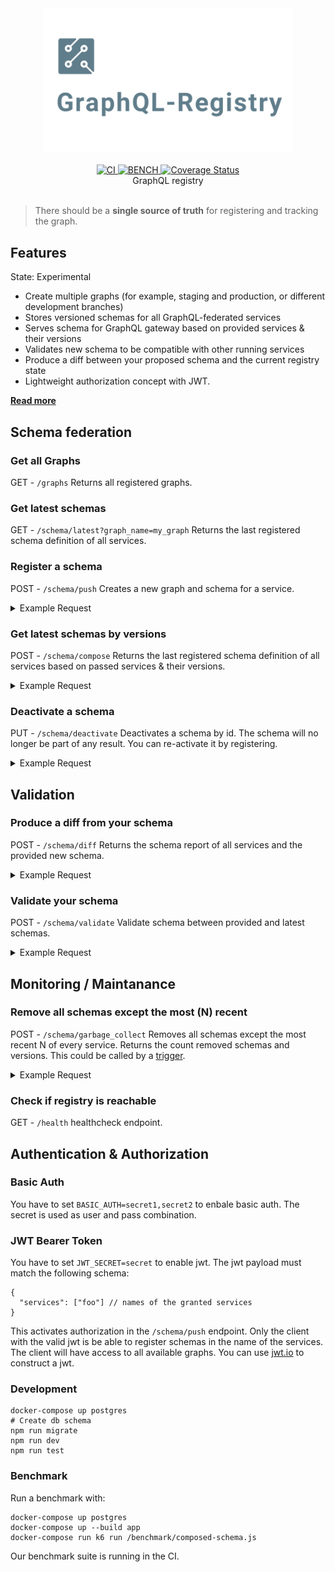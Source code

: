 <div align="center">
  <img src="logo.png" alt="graphql-registry" width="400" />
</div>

<br>

<div align="center">
  <a href="https://github.com/StarpTech/graphql-registry/actions?query=workflow%3ACI">
    <img src="https://github.com/StarpTech/graphql-registry/actions/workflows/ci.yml/badge.svg" alt="CI" />
  </a>
  <a href="https://github.com/StarpTech/graphql-registry/actions?query=workflow%3ABENCH">
    <img src="https://github.com/StarpTech/graphql-registry/actions/workflows/bench.yml/badge.svg" alt="BENCH" />
  </a>
  <a href='https://coveralls.io/github/StarpTech/graphql-registry?branch=main'><img src='https://coveralls.io/repos/github/StarpTech/graphql-registry/badge.svg?branch=main' alt='Coverage Status' /></a>
</div>

<div align="center">GraphQL registry</div>

<br/>

> There should be a **single source of truth** for registering and tracking the graph.

## Features

State: Experimental

- Create multiple graphs (for example, staging and production, or different development branches)
- Stores versioned schemas for all GraphQL-federated services
- Serves schema for GraphQL gateway based on provided services & their versions
- Validates new schema to be compatible with other running services
- Produce a diff between your proposed schema and the current registry state
- Lightweight authorization concept with JWT.

[**Read more**](https://principledgraphql.com/integrity#3-track-the-schema-in-a-registry)

## Schema federation

### Get all Graphs

GET - `/graphs` Returns all registered graphs.

### Get latest schemas

GET - `/schema/latest?graph_name=my_graph` Returns the last registered schema definition of all services.

### Register a schema

POST - `/schema/push` Creates a new graph and schema for a service.

<details>
<summary>Example Request</summary>
<p>

```jsonc
{
  "type_defs": "type Query { hello: String }",
  "version": "1",
  "graph_name": "my_graph",
  "service_name": "foo"
}
```

</p>
</details>

### Get latest schemas by versions

POST - `/schema/compose` Returns the last registered schema definition of all services based on passed services & their versions.

<details>
<summary>Example Request</summary>
<p>

```jsonc
{
  "graph_name": "my_graph",
  "services": [{ "name": "foo", "version": "1" }] // if versions can't be found it fails
}
```

</p>
</details>

### Deactivate a schema

PUT - `/schema/deactivate` Deactivates a schema by id. The schema will no longer be part of any result. You can re-activate it by registering.

<details>
<summary>Example Request</summary>
<p>

```jsonc
{
  "schemaId": "916348424"
}
```

</p>
</details>

## Validation

### Produce a diff from your schema

POST - `/schema/diff` Returns the schema report of all services and the provided new schema.

<details>
<summary>Example Request</summary>
<p>

```json
{
  "graph_name": "my_graph",
  "type_defs": "type Query { hello: String }",
  "name": "foo"
}
```

</p>
</details>

### Validate your schema

POST - `/schema/validate` Validate schema between provided and latest schemas.

<details>
<summary>Example Request</summary>
<p>

```json
{
  "graph_name": "my_graph",
  "type_defs": "type Query { hello: String }",
  "name": "foo"
}
```

</p>
</details>

## Monitoring / Maintanance

### Remove all schemas except the most (N) recent

POST - `/schema/garbage_collect` Removes all schemas except the most recent N of every service. Returns the count removed schemas and versions. This could be called by a [trigger](https://developers.cloudflare.com/workers/platform/cron-triggers).

<details>
<summary>Example Request</summary>
<p>

```jsonc
{
  "num_schemas_keep": 10 // minimum is 10
}
```

</p>
</details>

### Check if registry is reachable

GET - `/health` healthcheck endpoint.

## Authentication & Authorization

### Basic Auth

You have to set `BASIC_AUTH=secret1,secret2` to enbale basic auth. The secret is used as user and pass combination.

### JWT Bearer Token

You have to set `JWT_SECRET=secret` to enable jwt. The jwt payload must match the following schema:

```jsonc
{
  "services": ["foo"] // names of the granted services
}
```

This activates authorization in the `/schema/push` endpoint. Only the client with the valid jwt is be able to register schemas in the name of the services. The client will have access to all available graphs. You can use [jwt.io](https://jwt.io/) to construct a jwt.

### Development

```
docker-compose up postgres
# Create db schema
npm run migrate
npm run dev
npm run test
```

### Benchmark

Run a benchmark with:

```
docker-compose up postgres
docker-compose up --build app
docker-compose run k6 run /benchmark/composed-schema.js
```

Our benchmark suite is running in the CI.
